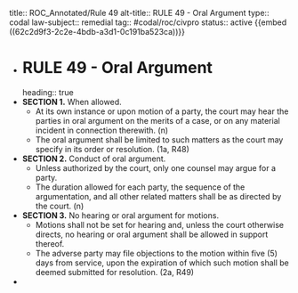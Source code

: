 title:: ROC_Annotated/Rule 49
alt-title:: RULE 49 - Oral Argument
type:: codal
law-subject:: remedial
tag:: #codal/roc/civpro
status:: active
{{embed ((62c2d9f3-2c2e-4bdb-a3d1-0c191ba523ca))}}

- # RULE 49 - Oral Argument
  heading:: true
- **SECTION 1.** When allowed.
	- At its own instance or upon motion of a party, the court may hear the parties in oral argument on the merits of a case, or on any material incident in connection therewith. (n)
	- The oral argument shall be limited to such matters as the court may specify in its order or resolution. (1a, R48)
- **SECTION 2.** Conduct of oral argument.
	- Unless authorized by the court, only one counsel may argue for a party.
	- The duration allowed for each party, the sequence of the argumentation, and all other related matters shall be as directed by the court. (n)
- **SECTION 3.** No hearing or oral argument for motions.
	- Motions shall not be set for hearing and, unless the court otherwise directs, no hearing or oral argument shall be allowed in support thereof.
	- The adverse party may file objections to the motion within five (5) days from service, upon the expiration of which such motion shall be deemed submitted for resolution. (2a, R49)
-